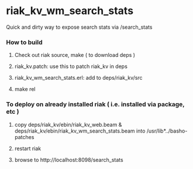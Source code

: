 riak_kv_wm_search_stats
=======================

Quick and dirty way to expose search stats via /search_stats

### How to build

1) Check out riak source, make ( to download deps )

2) riak_kv.patch: use this to patch riak_kv in deps

3) riak_kv_wm_search_stats.erl: add to deps/riak_kv/src

4) make rel

### To deploy on already installed riak ( i.e. installed via package, etc )
1) copy deps/riak_kv/ebin/riak_kv_web.beam & deps/riak_kv/ebin/riak_kv_wm_search_stats.beam into /usr/lib*../basho-patches

2) restart riak

3) browse to http://localhost:8098/search_stats